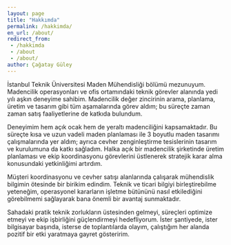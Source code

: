 ```yaml
---
layout: page
title: "Hakkımda"
permalink: /hakkimda/
en_url: /about/
redirect_from:
 - /hakkimda
 - /about
 - /about/
author: Çağatay Güley
---
```


İstanbul Teknik Üniversitesi Maden Mühendisliği bölümü mezunuyum. Madencilik operasyonları ve ofis ortamındaki teknik görevler alanında yedi yılı aşkın deneyime sahibim. Madencilik değer zincirinin arama, planlama, üretim ve tasarım gibi tüm aşamalarında görev aldım; bu süreçte zaman zaman satış faaliyetlerine de katkıda bulundum.

Deneyimim hem açık ocak hem de yeraltı madenciliğini kapsamaktadır. Bu süreçte kısa ve uzun vadeli maden planlaması ile 3 boyutlu maden tasarımı çalışmalarında yer aldım; ayrıca cevher zenginleştirme tesislerinin tasarım ve kurulumuna da katkı sağladım. Halka açık bir madencilik şirketinde üretim planlaması ve ekip koordinasyonu görevlerini üstlenerek stratejik karar alma konusundaki yetkinliğimi artırdım.

Müşteri koordinasyonu ve cevher satışı alanlarında çalışarak mühendislik bilgimin ötesinde bir birikim edindim. Teknik ve ticari bilgiyi birleştirebilme yeteneğim, operasyonel kararların işletme bütününü nasıl etkilediğini görebilmemi sağlayarak bana önemli bir avantaj sunmaktadır.

Sahadaki pratik teknik zorlukların üstesinden gelmeyi, süreçleri optimize etmeyi ve ekip işbirliğini güçlendirmeyi hedefliyorum. İster şantiyede, ister bilgisayar başında, isterse de toplantılarda olayım, çalıştığım her alanda pozitif bir etki yaratmaya gayret gösteririm.